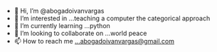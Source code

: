 - 👋 Hi, I’m @abogadoivanvargas
- 👀 I’m interested in ...teaching a computer the categorical approach
- 🌱 I’m currently learning ...python
- 💞️ I’m looking to collaborate on ...world peace
- 📫 How to reach me ...abogadoivanvargas@gmail.com

<!---
abogadoivanvargas/abogadoivanvargas is a ✨ special ✨ repository because its `README.md` (this file) appears on your GitHub profile.
You can click the Preview link to take a look at your changes.
--->
